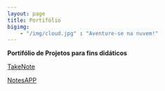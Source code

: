 ```yaml
---
layout: page
title: Portifólio
bigimg:
    - "/img/cloud.jpg" : "Aventure-se na nuvem!"
---
```



**Portifólio de Projetos para fins didáticos**

[TakeNote](https://takenote.diegocassandri.com)

[NotesAPP](https://notes.diegocassandri.com)